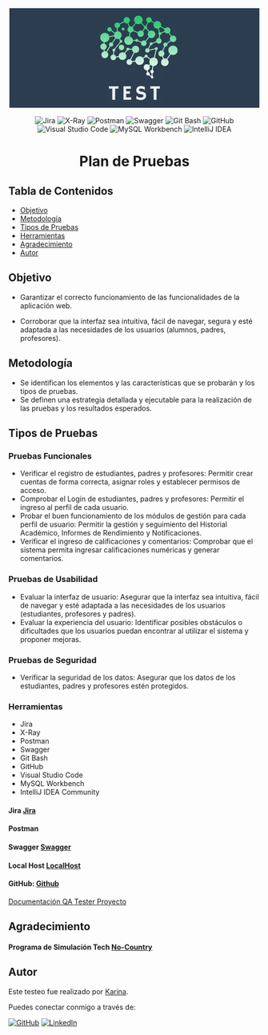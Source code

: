<div style="text-align: center;">
    <img src="../FrontEnd/design/img/banner_test.webp" alt="banner test">
</div>

<div align="center">

![Jira](https://img.shields.io/badge/Jira-0052CC?logo=jira&logoColor=white)
![X-Ray](https://img.shields.io/badge/X--Ray-0052CC?logo=x-ray&logoColor=white)
![Postman](https://img.shields.io/badge/Postman-FF6C37?logo=postman&logoColor=white)
![Swagger](https://img.shields.io/badge/Swagger-85EA2D?logo=swagger&logoColor=black)
![Git Bash](https://img.shields.io/badge/Git--Bash-4A4A55?logo=git&logoColor=white)
![GitHub](https://img.shields.io/badge/GitHub-181717?logo=github&logoColor=white)
![Visual Studio Code](https://img.shields.io/badge/VS--Code-0078D4?logo=visual-studio-code&logoColor=white)
![MySQL Workbench](https://img.shields.io/badge/MySQL--Workbench-4479A1?logo=mysql&logoColor=white)
![IntelliJ IDEA](https://img.shields.io/badge/IntelliJ--IDEA-000000?logo=intellij-idea&logoColor=white)

</div>

<h1 align="center">Plan de Pruebas</h1>

## Tabla de Contenidos

- [Objetivo](#objetivo)
- [Metodología](#metodología)
- [Tipos de Pruebas](#tipos-de-pruebas)
- [Herramientas](#herramientas)
- [Agradecimiento](#agradecimiento)
- [Autor](#autor)


## Objetivo
- Garantizar el correcto funcionamiento de las funcionalidades de la aplicación web.

- Corroborar que la interfaz sea intuitiva, fácil de navegar, segura y esté adaptada a las necesidades de los usuarios (alumnos, padres, profesores).

## Metodología
- Se identifican los elementos y las características que se probarán y los tipos de pruebas.
- Se definen una estrategia detallada y ejecutable para la realización de las pruebas y los resultados esperados.

## Tipos de Pruebas

### Pruebas Funcionales
-	Verificar el registro de estudiantes, padres y profesores:  Permitir crear cuentas de forma correcta, asignar roles y establecer permisos de acceso.
- Comprobar el Login de estudiantes, padres y profesores:  Permitir el ingreso al perfil de cada usuario.
- Probar el buen funcionamiento de los módulos de gestión para cada perfil de usuario: Permitir la gestión y seguimiento del Historial Académico, Informes de Rendimiento y Notificaciones.
- Verificar el ingreso de calificaciones y comentarios: Comprobar que el sistema permita ingresar calificaciones numéricas y generar comentarios.

### Pruebas de Usabilidad
- Evaluar la interfaz de usuario: Asegurar que la interfaz sea intuitiva, fácil de navegar y esté adaptada a las necesidades de los usuarios (estudiantes, profesores y padres).
- Evaluar la experiencia del usuario: Identificar posibles obstáculos o dificultades que los usuarios puedan encontrar al utilizar el sistema y proponer mejoras.

### Pruebas de Seguridad
-	Verificar la seguridad de los datos: Asegurar que los datos de los estudiantes, padres y profesores estén protegidos.

### Herramientas
- Jira
- X-Ray
- Postman
- Swagger
- Git Bash
- GitHub
- Visual Studio Code
- MySQL Workbench
- IntelliJ IDEA Community


#### Jira [Jira](https://nocountryjavareact.atlassian.net/jira/software/projects/NC/boards/3/backlog)


#### Postman

#### Swagger [Swagger](http://localhost:8080/swagger-ui/index.html)

#### Local Host [LocalHost](http://localhost:5173)



#### GitHub: [Github](https://github.com/No-Country-simulation/c20-09-ft-java-react)


[Documentación QA Tester Proyecto](https://drive.google.com/drive/folders/1JFawUgZzQCommEs8ZYLS2qZdmqfSD10a?usp=sharing)



## Agradecimiento
#### Programa de Simulación Tech [No-Country](hhttps://www.linkedin.com/company/nocountrytalent/posts/?feedView=all)

## Autor
Este testeo fue realizado por [Karina](mailto:karinareguera@gmail.com).

Puedes conectar conmigo a través de:

[![GitHub](https://img.shields.io/badge/GitHub-KarinaReguera-blue)](https://github.com/KarinaReguera)
[![LinkedIn](https://img.shields.io/badge/LinkedIn-Karina_Reguera-blue)](https://www.linkedin.com/in/karina-reguera/)
